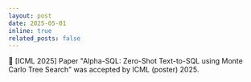 ```yaml
---
layout: post
date: 2025-05-01
inline: true
related_posts: false
---
```


:pencil: [ICML 2025] Paper "Alpha-SQL: Zero-Shot Text-to-SQL using Monte Carlo Tree Search" was accepted by ICML (poster) 2025.
